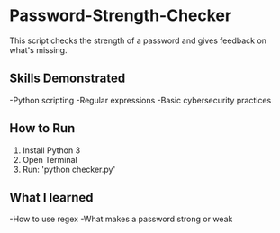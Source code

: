 # Password-Strength-Checker

This script checks the strength of a password and gives feedback on what's missing.

## Skills Demonstrated
-Python scripting
-Regular expressions
-Basic cybersecurity practices

## How to Run
1. Install Python 3
2. Open Terminal
3. Run: 'python checker.py'

## What I learned
-How to use regex 
-What makes a password strong or weak
